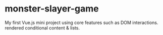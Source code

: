 # monster-slayer-game
 My first Vue.js mini project using core features such as DOM interactions. rendered conditional content & lists.
